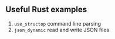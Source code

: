 ## Useful Rust examples

1. `use_structop`  command line parsing
2. `json_dynamic`  read and write JSON files